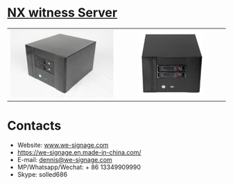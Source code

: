 # [NX witness Server](./specification/nas-3588.jpg)


<p align = "center">
    <table>
        <tr>
            <td width="50%">
                <img src="./img/nas-1.jpg"/>
            <td>
            <td width="32%">
                <img src="./img/nas-2.jpg"/>
            <td>
        </tr>
    </table>
</p>

# Contacts

- Website: www.we-signage.com
- https://we-signage.en.made-in-china.com/
- E-mail: dennis@we-signage.com
- MP/Whatsapp/Wechat: + 86 13349909990
- Skype: solled686
